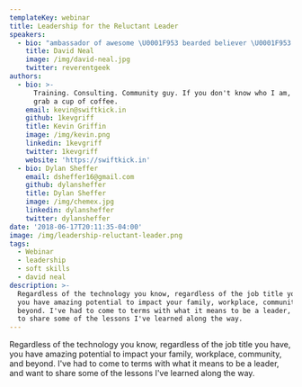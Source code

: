```yaml
---
templateKey: webinar
title: Leadership for the Reluctant Leader
speakers:
  - bio: "ambassador of awesome \U0001F953 bearded believer \U0001F953 aspiring artist \U0001F953 salty speaker \U0001F953 dorky developer \U0001F953 @joyent javascripter \U0001F953 mediocre musician \U0001F953 @microsoft mvp"
    title: David Neal
    image: /img/david-neal.jpg
    twitter: reverentgeek
authors:
  - bio: >-
      Training. Consulting. Community guy. If you don't know who I am, let's
      grab a cup of coffee.
    email: kevin@swiftkick.in
    github: 1kevgriff
    title: Kevin Griffin
    image: /img/kevin.png
    linkedin: 1kevgriff
    twitter: 1kevgriff
    website: 'https://swiftkick.in'
  - bio: Dylan Sheffer
    email: dsheffer16@gmail.com
    github: dylansheffer
    title: Dylan Sheffer
    image: /img/chemex.jpg
    linkedin: dylansheffer
    twitter: dylansheffer
date: '2018-06-17T20:11:35-04:00'
image: /img/leadership-reluctant-leader.png
tags:
  - Webinar
  - leadership
  - soft skills
  - david neal
description: >-
  Regardless of the technology you know, regardless of the job title you have,
  you have amazing potential to impact your family, workplace, community, and
  beyond. I've had to come to terms with what it means to be a leader, and want
  to share some of the lessons I've learned along the way.
---
```

Regardless of the technology you know, regardless of the job title you have, you have amazing potential to impact your family, workplace, community, and beyond. I've had to come to terms with what it means to be a leader, and want to share some of the lessons I've learned along the way.
